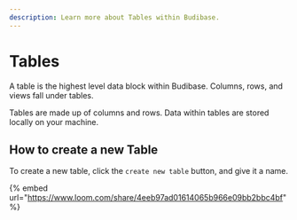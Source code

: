 ```yaml
---
description: Learn more about Tables within Budibase.
---
```


# Tables

A table is the highest level data block within Budibase. Columns, rows, and views fall under tables.

Tables are made up of columns and rows.  Data within tables are stored locally on your machine.

## How to create a new Table

To create a new table, click the `create new table` button, and give it a name.

{% embed url="https://www.loom.com/share/4eeb97ad01614065b966e09bb2bbc4bf" %}



